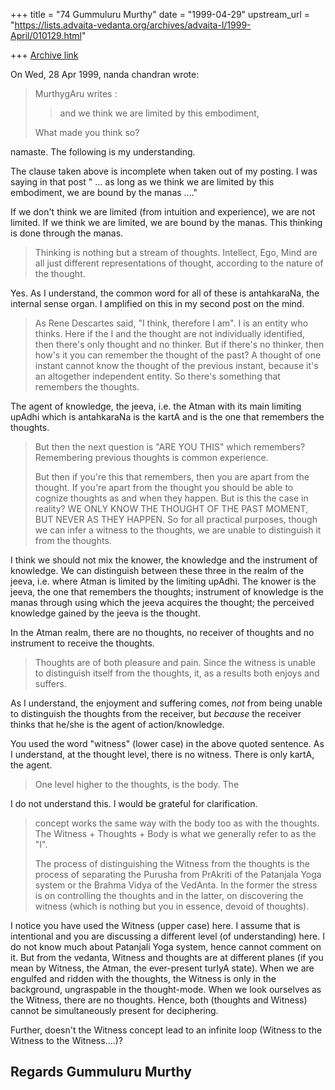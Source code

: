 +++
title = "74 Gummuluru Murthy"
date = "1999-04-29"
upstream_url = "https://lists.advaita-vedanta.org/archives/advaita-l/1999-April/010129.html"

+++
[Archive link](https://lists.advaita-vedanta.org/archives/advaita-l/1999-April/010129.html)

On Wed, 28 Apr 1999, nanda chandran wrote:

> MurthygAru writes :
> >and we think we are limited by this embodiment,
>
> What made you think so?
>

namaste.  The following is my understanding.

The clause taken above is incomplete when taken out of my posting.
I was saying in that post " ... as long as we think we are
limited by this embodiment, we are bound by the manas ...."

If we don't think we are limited (from intuition and experience), we are
not limited. If we think we are limited, we are bound by the manas.
This thinking is done through the manas.

> Thinking is nothing but a stream of thoughts. Intellect, Ego, Mind are
> all just different representations of thought, according to the nature
> of the thought.
>

Yes. As I understand, the common word for all of these is antahkaraNa,
the internal sense organ. I amplified on this in my second post on the
mind.

> As Rene Descartes said, "I think, therefore I am". I is an entity who
> thinks. Here if the I and the thought are not individually identified,
> then there's only thought and no thinker. But if there's no thinker,
> then how's it you can remember the thought of the past? A thought of
> one instant cannot know the thought of the previous instant, because
> it's an altogether independent entity. So there's something that
> remembers the thoughts.
>

The agent of knowledge, the jeeva, i.e. the Atman with its main
limiting upAdhi which is antahkaraNa is the kartA and is the one
that remembers the thoughts.

> But then the next question is "ARE YOU THIS" which remembers?
> Remembering previous thoughts is common experience.
>
> But then if you're this that remembers, then you are apart from the
> thought. If you're apart from the thought you should be able to
> cognize thoughts as and when they happen. But is this the case in
> reality? WE ONLY KNOW THE THOUGHT OF THE PAST MOMENT, BUT NEVER AS
> THEY HAPPEN. So for all practical purposes, though we can infer a
> witness to the thoughts, we are unable to distinguish it from the
> thoughts.
>

I think we should not mix the knower, the knowledge and the instrument
of knowledge. We can distinguish between these three in the realm of
the jeeva, i.e. where Atman is limited by the limiting upAdhi.
The knower is the jeeva, the one that remembers the thoughts;
instrument of knowledge is the manas through using which the jeeva
acquires the thought; the perceived knowledge gained by the jeeva
is the thought.

In the Atman realm, there are no thoughts, no receiver of thoughts
and no instrument to receive the thoughts.

> Thoughts are of both pleasure and pain. Since the witness is unable to
> distinguish itself from the thoughts, it,  as a results both enjoys
> and suffers.

As I understand, the enjoyment and suffering comes, *not* from being
unable to distinguish the thoughts from the receiver, but *because* the
receiver thinks that he/she is the agent of action/knowledge.

You used the word "witness" (lower case) in the above quoted sentence.
As I understand, at the thought level, there is no witness. There is
only kartA, the agent.

> One level higher to the thoughts, is the body. The

I do not understand this. I would be grateful for clarification.

> concept works the same way with the body too as with the thoughts. The
> Witness + Thoughts + Body is what we generally refer to as the "I".
>
> The process of distinguishing the Witness from the thoughts is the
> process of separating the Purusha from PrAkriti of the Patanjala Yoga
> system or the Brahma Vidya of the VedAnta. In the former the stress is
> on controlling the thoughts and in the latter, on discovering the
> witness (which is nothing but you in essence, devoid of thoughts).
>

I notice you have used the Witness (upper case) here. I assume that
is intentional and you are discussing a different level (of understanding)
here. I do not know much about Patanjali Yoga system, hence cannot
comment on it. But from the vedanta, Witness and thoughts are at
different planes (if you mean by Witness, the Atman, the ever-present
turIyA state). When we are engulfed and ridden with the thoughts,
the Witness is only in the background, ungraspable in the thought-mode.
When we look ourselves as the Witness, there are no thoughts. Hence,
both (thoughts and Witness) cannot be simultaneously present for
deciphering.

Further, doesn't the Witness concept lead to an infinite loop (Witness to
the Witness to the Witness....)?


Regards
Gummuluru Murthy
------------------------------------------------------------------------

